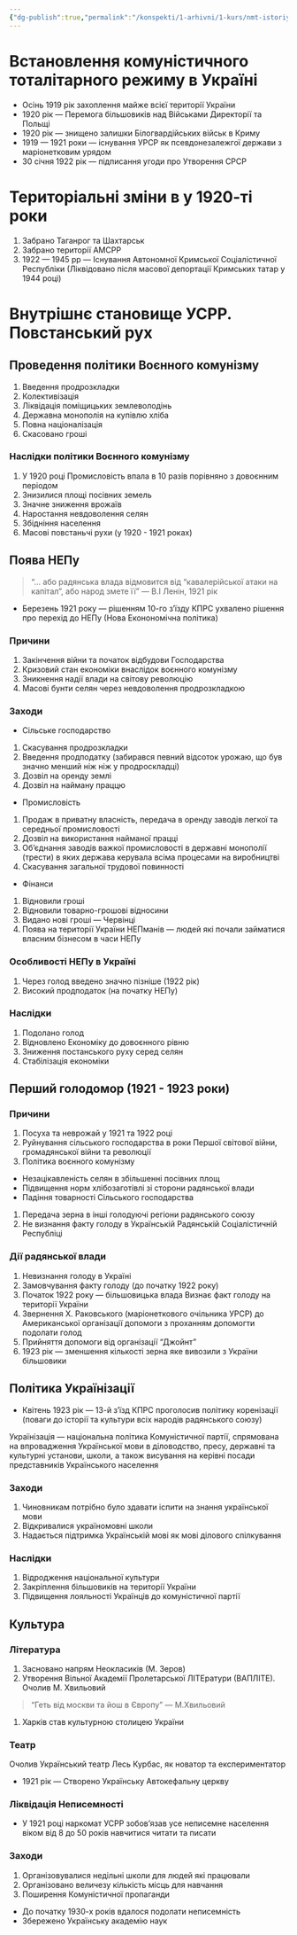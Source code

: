 ```yaml
---
{"dg-publish":true,"permalink":"/konspekti/1-arhivni/1-kurs/nmt-istoriya/vstanovlennya-komunistichnogo-totalitarnogo-rezhimu-v-ukrayini/"}
---
```


# Встановлення комуністичного тоталітарного режиму в Україні

- Осінь 1919 рік захоплення майжe всієї території України
- 1920 рік — Перемога більшовиків над Військами Директорії та Польщі
- 1920 рік — знищено залишки Білогвардійських військ в Криму
- 1919 — 1921 роки — існування УРСР як псевдонезалежгої держави з маріонетковим урядом
- 30 січня 1922 рік — підписання угоди про Утворення СРСР

# Територіальні зміни в у 1920-ті роки

1. Забрано Таганрог та Шахтарськ
2. Забрано території АМСРР
3. 1922 — 1945 рр — Існування Автономної Кримської Соціалістичної Республіки (Ліквідовано після масової депортації Кримських татар у 1944 році)

# Внутрішнє становище УСРР. Повстанський рух

## Проведення політики Воєнного комунізму

1. Введення продрозкладки
2. Колективізація 
3. Ліквідація поміщицьких землеволодінь
4. Державна монополія на купівлю хліба
5. Повна націоналізація
6. Скасовано гроші

### Наслідки політики Воєнного комунізму

1. У 1920 році Промисловість впала в 10 разів порівняно з довоєнним періодом
2. Знизилися площі посівних земель
3. Значне зниження врожаїв 
4. Наростання невдоволення селян
5. Збідніння населення 
6. Масові повстаньчі рухи (у 1920 - 1921 роках)

## Поява НЕПу

> “… або радянська влада відмовится від “кавалерійської атаки на капітал”, або народ змете її” — В.І Ленін, 1921 рік
> 
- Березень 1921 року — рішенням 10-го з’їзду КПРС ухвалено рішення про перехід до НЕПу (Нова Еконономічна політика)

### Причини

1. Закінчення війни та початок відбудови Господарства
2. Кризовий стан економіки внаслідок воєнного комунізму
3. Зникнення надії влади на світову революцію 
4. Масові бунти селян через невдоволення продрозкладкою

### Заходи

- Сільське господарство
1. Скасування продрозкладки
2. Введення продподатку (забирався певний відсоток урожаю, що був значно менший ніж ніж у продроскладці)
3. Дозвіл на оренду землі
4. Дозвіл на найману праццю
- Промисловість
1. Продаж в приватну власність, передача в оренду заводів легкої та середньої промисловості
2. Дозвіл на використання найманої працці
3. Об’єднання заводів важкої промисловості в державні монополії (трести) в яких держава керувала всіма процесами на виробництві
4. Скасування загальної трудової повинності
- Фінанси
1. Відновили гроші
2. Відновили товарно-грошові відносини
3. Видано нові гроші — Червінці
4. Поява на території України НЕПманів — людей які почали займатися власним бізнесом в часи НЕПу

### Особливості НЕПу в Україні

1. Через голод введено значно пізніше (1922 рік)
2. Високий продподаток (на початку НЕПу)

### Наслідки

1. Подолано голод
2. Відновлено Економіку до довоєнного рівню
3. Зниження постанського руху серед селян
4. Стабілізація економіки

## Перший голодомор (1921 - 1923 роки)

### Причини

1. Посуха та неврожай у 1921 та 1922 році
2. Руйнування сільського господарства в роки Першої світової війни, громадянської війни та революції
3. Політика воєнного комунізму 
- Незацікавленість селян в збільшенні посівних площ
- Підвищення норм хлібозаготівлі зі сторони радянської влади
- Падіння товарності Сільського господарства
1. Передача зерна в інші голодуючі регіони радянського союзу
2. Не визнання факту голоду в Українській Радянській Соціалістичній Республіці

### Дії радянської влади

1. Невизнання голоду в Україні
2. Замовчування факту голоду (до початку 1922 року)
3. Початок 1922 року — більшовицька влада Визнає факт голоду на території України
4. Звернення Х. Раковського (маріонеткового очільника УРСР) до Американської організації допомоги з проханням допомогти подолати голод
5. Прийняття допомоги від організації “Джойнт”
6. 1923 рік — зменшення кількості зерна яке вивозили з України більшовики

## Політика Українізації

- Квітень 1923 рік — 13-й з’їзд КПРС проголосив політику коренізації (поваги до історії та культури всіх народів радянського союзу)

Українізація — національна політика Комуністичної партії, спрямована на впровадження Української мови в діловодство, пресу, державні та культурні установи, школи, а також висування на керівні посади представників Українського населення

### Заходи

1. Чиновникам потрібно було здавати іспити на знання української мови
2. Відкривалися україномовні школи
3. Надається підтримка Українській мові як мові ділового спілкування

### Наслідки

1. Відродження національної культури
2. Закріплення більшовиків на території України
3. Підвищення лояльності Українців до комуністичної партії

## Культура

### Література

1. Засновано напрям Неокласиків (М. Зеров)
2. Утворення Вільної Академії Пролетарської ЛІТЕратури (ВАПЛІТЕ). Очолив М. Хвильовий 

> “Геть від москви та йош в Європу” — М.Хвильовий
> 
1. Харків став культурною столицею України

### Театр

Очолив Український театр Лесь Курбас, як новатор та експериментатор

- 1921 рік — Створено Українську Автокефальну церкву

### Ліквідація Неписемності

- У 1921 році наркомат УСРР зобов’язав усе неписемне населення віком від 8 до 50 років навчитися читати та писати

### Заходи

1. Організовувалися недільні школи для людей які працювали
2. Організовано величезу кількість місць для навчання 
3. Поширення Комуністичної пропаганди
- До початку 1930-х років вдалося подолати неписемність
- Збережено Українську академію наук
